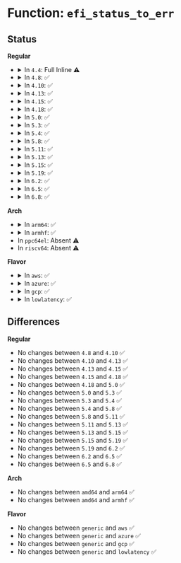 # Function: <code>efi_status_to_err</code>

## Status
<b>Regular</b>
<ul>
<li>
<details>
<summary>In <code>4.4</code>: Full Inline ⚠️</summary>

**Collision:** Unique Static

**Inline:** Full

**Transformation:** False

**Instances:**

```
In drivers/firmware/efi/vars.c (ffffffff816d08f5)
Location: drivers/firmware/efi/vars.c:306
Inline: True
Inline callers:
  - drivers/firmware/efi/vars.c:__efivar_entry_delete
  - drivers/firmware/efi/vars.c:__efivar_entry_get
  - drivers/firmware/efi/vars.c:efivar_entry_set_safe
  - drivers/firmware/efi/vars.c:efivar_entry_get
  - drivers/firmware/efi/vars.c:efivar_entry_size
  - drivers/firmware/efi/vars.c:efivar_entry_delete
  - drivers/firmware/efi/vars.c:efivar_entry_set
  - drivers/firmware/efi/vars.c:efivar_entry_set_get_size
  - drivers/firmware/efi/vars.c:efivar_entry_set_get_size
  - drivers/firmware/efi/vars.c:efivar_entry_set_get_size
```
</details>
</li>
<li>
<details>
<summary>In <code>4.8</code>: ✅</summary>

```c
int efi_status_to_err(efi_status_t status);
```

**Collision:** Unique Global

**Inline:** No

**Transformation:** False

**Instances:**

```
In drivers/firmware/efi/efi.c (ffffffff81733b70)
Location: drivers/firmware/efi/efi.c:788
Inline: False
Direct callers:
  - drivers/firmware/efi/vars.c:efivar_entry_set_get_size
  - drivers/firmware/efi/vars.c:efivar_entry_set_get_size
  - drivers/firmware/efi/vars.c:efivar_entry_get
  - drivers/firmware/efi/vars.c:__efivar_entry_get
  - drivers/firmware/efi/vars.c:efivar_entry_size
  - drivers/firmware/efi/vars.c:efivar_entry_set_safe
  - drivers/firmware/efi/vars.c:efivar_entry_set
  - drivers/firmware/efi/vars.c:__efivar_entry_delete
  - drivers/firmware/efi/capsule.c:efi_capsule_update
  - drivers/firmware/efi/capsule.c:efi_capsule_supported
```
**Symbols:**

```
ffffffff81733b70-ffffffff81733bef: efi_status_to_err (STB_GLOBAL)
```
</details>
</li>
<li>
<details>
<summary>In <code>4.10</code>: ✅</summary>

```c
int efi_status_to_err(efi_status_t status);
```

**Collision:** Unique Global

**Inline:** No

**Transformation:** False

**Instances:**

```
In drivers/firmware/efi/efi.c (ffffffff81766c10)
Location: drivers/firmware/efi/efi.c:820
Inline: False
Direct callers:
  - drivers/firmware/efi/vars.c:efivar_entry_set_get_size
  - drivers/firmware/efi/vars.c:efivar_entry_set_get_size
  - drivers/firmware/efi/vars.c:efivar_entry_get
  - drivers/firmware/efi/vars.c:__efivar_entry_get
  - drivers/firmware/efi/vars.c:efivar_entry_size
  - drivers/firmware/efi/vars.c:efivar_entry_set_safe
  - drivers/firmware/efi/vars.c:efivar_entry_set
  - drivers/firmware/efi/vars.c:__efivar_entry_delete
  - drivers/firmware/efi/capsule.c:efi_capsule_update
  - drivers/firmware/efi/capsule.c:efi_capsule_supported
```
**Symbols:**

```
ffffffff81766c10-ffffffff81766c96: efi_status_to_err (STB_GLOBAL)
```
</details>
</li>
<li>
<details>
<summary>In <code>4.13</code>: ✅</summary>

```c
int efi_status_to_err(efi_status_t status);
```

**Collision:** Unique Global

**Inline:** No

**Transformation:** False

**Instances:**

```
In drivers/firmware/efi/efi.c (ffffffff81785540)
Location: drivers/firmware/efi/efi.c:822
Inline: False
Direct callers:
  - drivers/firmware/efi/vars.c:efivar_entry_set_get_size
  - drivers/firmware/efi/vars.c:efivar_entry_set_get_size
  - drivers/firmware/efi/vars.c:efivar_entry_get
  - drivers/firmware/efi/vars.c:__efivar_entry_get
  - drivers/firmware/efi/vars.c:efivar_entry_size
  - drivers/firmware/efi/vars.c:efivar_entry_set_safe
  - drivers/firmware/efi/vars.c:efivar_entry_set
  - drivers/firmware/efi/vars.c:__efivar_entry_delete
  - drivers/firmware/efi/capsule.c:efi_capsule_update
  - drivers/firmware/efi/capsule.c:efi_capsule_supported
```
**Symbols:**

```
ffffffff81785540-ffffffff817855b0: efi_status_to_err (STB_GLOBAL)
```
</details>
</li>
<li>
<details>
<summary>In <code>4.15</code>: ✅</summary>

```c
int efi_status_to_err(efi_status_t status);
```

**Collision:** Unique Global

**Inline:** No

**Transformation:** False

**Instances:**

```
In drivers/firmware/efi/efi.c (ffffffff817fb930)
Location: drivers/firmware/efi/efi.c:868
Inline: False
Direct callers:
  - drivers/firmware/efi/vars.c:efivar_entry_set_get_size
  - drivers/firmware/efi/vars.c:efivar_entry_set_get_size
  - drivers/firmware/efi/vars.c:efivar_entry_get
  - drivers/firmware/efi/vars.c:__efivar_entry_get
  - drivers/firmware/efi/vars.c:efivar_entry_size
  - drivers/firmware/efi/vars.c:efivar_entry_set_safe
  - drivers/firmware/efi/vars.c:efivar_entry_set
  - drivers/firmware/efi/vars.c:__efivar_entry_delete
  - drivers/firmware/efi/capsule.c:efi_capsule_update
  - drivers/firmware/efi/capsule.c:efi_capsule_supported
```
**Symbols:**

```
ffffffff817fb930-ffffffff817fb9a0: efi_status_to_err (STB_GLOBAL)
```
</details>
</li>
<li>
<details>
<summary>In <code>4.18</code>: ✅</summary>

```c
int efi_status_to_err(efi_status_t status);
```

**Collision:** Unique Global

**Inline:** No

**Transformation:** False

**Instances:**

```
In drivers/firmware/efi/efi.c (ffffffff818450a0)
Location: drivers/firmware/efi/efi.c:952
Inline: False
Direct callers:
  - certs/load_uefi.c:get_cert_list
  - certs/load_uefi.c:get_cert_list
  - drivers/firmware/efi/vars.c:efivar_entry_set_get_size
  - drivers/firmware/efi/vars.c:efivar_entry_set_get_size
  - drivers/firmware/efi/vars.c:efivar_entry_get
  - drivers/firmware/efi/vars.c:__efivar_entry_get
  - drivers/firmware/efi/vars.c:efivar_entry_size
  - drivers/firmware/efi/vars.c:efivar_entry_set_safe
  - drivers/firmware/efi/vars.c:efivar_entry_set
  - drivers/firmware/efi/vars.c:__efivar_entry_delete
  - drivers/firmware/efi/capsule.c:efi_capsule_update
  - drivers/firmware/efi/capsule.c:efi_capsule_supported
```
**Symbols:**

```
ffffffff818450a0-ffffffff818450d7: efi_status_to_err (STB_GLOBAL)
```
</details>
</li>
<li>
<details>
<summary>In <code>5.0</code>: ✅</summary>

```c
int efi_status_to_err(efi_status_t status);
```

**Collision:** Unique Global

**Inline:** No

**Transformation:** False

**Instances:**

```
In drivers/firmware/efi/efi.c (ffffffff818711c0)
Location: drivers/firmware/efi/efi.c:999
Inline: False
Direct callers:
  - security/integrity/platform_certs/load_uefi.c:get_cert_list
  - security/integrity/platform_certs/load_uefi.c:get_cert_list
  - drivers/firmware/efi/vars.c:efivar_entry_set_get_size
  - drivers/firmware/efi/vars.c:efivar_entry_set_get_size
  - drivers/firmware/efi/vars.c:efivar_entry_get
  - drivers/firmware/efi/vars.c:__efivar_entry_get
  - drivers/firmware/efi/vars.c:efivar_entry_size
  - drivers/firmware/efi/vars.c:efivar_entry_set_safe
  - drivers/firmware/efi/vars.c:efivar_entry_set
  - drivers/firmware/efi/vars.c:__efivar_entry_delete
  - drivers/firmware/efi/capsule.c:efi_capsule_update
  - drivers/firmware/efi/capsule.c:efi_capsule_supported
```
**Symbols:**

```
ffffffff818711c0-ffffffff818711f7: efi_status_to_err (STB_GLOBAL)
```
</details>
</li>
<li>
<details>
<summary>In <code>5.3</code>: ✅</summary>

```c
int efi_status_to_err(efi_status_t status);
```

**Collision:** Unique Global

**Inline:** No

**Transformation:** False

**Instances:**

```
In drivers/firmware/efi/efi.c (ffffffff818b5440)
Location: drivers/firmware/efi/efi.c:1003
Inline: False
Direct callers:
  - security/integrity/platform_certs/load_uefi.c:get_cert_list
  - security/integrity/platform_certs/load_uefi.c:get_cert_list
  - drivers/firmware/efi/vars.c:efivar_entry_set_get_size
  - drivers/firmware/efi/vars.c:efivar_entry_set_get_size
  - drivers/firmware/efi/vars.c:efivar_entry_get
  - drivers/firmware/efi/vars.c:__efivar_entry_get
  - drivers/firmware/efi/vars.c:efivar_entry_size
  - drivers/firmware/efi/vars.c:efivar_entry_set_safe
  - drivers/firmware/efi/vars.c:efivar_entry_set
  - drivers/firmware/efi/vars.c:__efivar_entry_delete
  - drivers/firmware/efi/capsule.c:efi_capsule_update
  - drivers/firmware/efi/capsule.c:efi_capsule_supported
```
**Symbols:**

```
ffffffff818b5440-ffffffff818b5477: efi_status_to_err (STB_GLOBAL)
```
</details>
</li>
<li>
<details>
<summary>In <code>5.4</code>: ✅</summary>

```c
int efi_status_to_err(efi_status_t status);
```

**Collision:** Unique Global

**Inline:** No

**Transformation:** False

**Instances:**

```
In drivers/firmware/efi/efi.c (ffffffff818e7de0)
Location: drivers/firmware/efi/efi.c:993
Inline: False
Direct callers:
  - security/integrity/platform_certs/load_uefi.c:get_cert_list
  - security/integrity/platform_certs/load_uefi.c:get_cert_list
  - drivers/firmware/efi/vars.c:efivar_entry_set_get_size
  - drivers/firmware/efi/vars.c:efivar_entry_set_get_size
  - drivers/firmware/efi/vars.c:efivar_entry_get
  - drivers/firmware/efi/vars.c:__efivar_entry_get
  - drivers/firmware/efi/vars.c:efivar_entry_size
  - drivers/firmware/efi/vars.c:efivar_entry_set_safe
  - drivers/firmware/efi/vars.c:efivar_entry_set
  - drivers/firmware/efi/vars.c:__efivar_entry_delete
  - drivers/firmware/efi/capsule.c:efi_capsule_update
  - drivers/firmware/efi/capsule.c:efi_capsule_supported
```
**Symbols:**

```
ffffffff818e7de0-ffffffff818e7e17: efi_status_to_err (STB_GLOBAL)
```
</details>
</li>
<li>
<details>
<summary>In <code>5.8</code>: ✅</summary>

```c
int efi_status_to_err(efi_status_t status);
```

**Collision:** Unique Global

**Inline:** No

**Transformation:** False

**Instances:**

```
In drivers/firmware/efi/efi.c (ffffffff819bb0e0)
Location: drivers/firmware/efi/efi.c:907
Inline: False
Direct callers:
  - drivers/firmware/efi/vars.c:efivar_entry_set_get_size
  - drivers/firmware/efi/vars.c:efivar_entry_set_get_size
  - drivers/firmware/efi/vars.c:efivar_entry_get
  - drivers/firmware/efi/vars.c:__efivar_entry_get
  - drivers/firmware/efi/vars.c:efivar_entry_size
  - drivers/firmware/efi/vars.c:efivar_entry_set_safe
  - drivers/firmware/efi/vars.c:efivar_entry_set_nonblocking
  - drivers/firmware/efi/vars.c:efivar_entry_set
  - drivers/firmware/efi/vars.c:efivar_entry_delete
  - drivers/firmware/efi/vars.c:__efivar_entry_delete
  - drivers/firmware/efi/capsule.c:efi_capsule_update
  - drivers/firmware/efi/capsule.c:efi_capsule_supported
```
**Symbols:**

```
ffffffff819bb0e0-ffffffff819bb117: efi_status_to_err (STB_GLOBAL)
```
</details>
</li>
<li>
<details>
<summary>In <code>5.11</code>: ✅</summary>

```c
int efi_status_to_err(efi_status_t status);
```

**Collision:** Unique Global

**Inline:** No

**Transformation:** False

**Instances:**

```
In drivers/firmware/efi/efi.c (ffffffff819bd340)
Location: drivers/firmware/efi/efi.c:915
Inline: False
Direct callers:
  - drivers/firmware/efi/vars.c:efivar_entry_set_get_size
  - drivers/firmware/efi/vars.c:efivar_entry_set_get_size
  - drivers/firmware/efi/vars.c:efivar_entry_get
  - drivers/firmware/efi/vars.c:__efivar_entry_get
  - drivers/firmware/efi/vars.c:efivar_entry_size
  - drivers/firmware/efi/vars.c:efivar_entry_set_safe
  - drivers/firmware/efi/vars.c:efivar_entry_set_nonblocking
  - drivers/firmware/efi/vars.c:efivar_entry_set
  - drivers/firmware/efi/vars.c:efivar_entry_delete
  - drivers/firmware/efi/vars.c:__efivar_entry_delete
  - drivers/firmware/efi/capsule.c:efi_capsule_update
  - drivers/firmware/efi/capsule.c:efi_capsule_supported
```
**Symbols:**

```
ffffffff819bd340-ffffffff819bd377: efi_status_to_err (STB_GLOBAL)
```
</details>
</li>
<li>
<details>
<summary>In <code>5.13</code>: ✅</summary>

```c
int efi_status_to_err(efi_status_t status);
```

**Collision:** Unique Global

**Inline:** No

**Transformation:** False

**Instances:**

```
In drivers/firmware/efi/efi.c (ffffffff819a1ad0)
Location: drivers/firmware/efi/efi.c:915
Inline: False
Direct callers:
  - drivers/firmware/efi/vars.c:efivar_entry_set_get_size
  - drivers/firmware/efi/vars.c:efivar_entry_set_get_size
  - drivers/firmware/efi/vars.c:efivar_entry_get
  - drivers/firmware/efi/vars.c:__efivar_entry_get
  - drivers/firmware/efi/vars.c:efivar_entry_size
  - drivers/firmware/efi/vars.c:efivar_entry_set_safe
  - drivers/firmware/efi/vars.c:efivar_entry_set
  - drivers/firmware/efi/vars.c:efivar_entry_delete
  - drivers/firmware/efi/vars.c:__efivar_entry_delete
  - drivers/firmware/efi/capsule.c:efi_capsule_update
  - drivers/firmware/efi/capsule.c:efi_capsule_supported
```
**Symbols:**

```
ffffffff819a1ad0-ffffffff819a1b07: efi_status_to_err (STB_GLOBAL)
```
</details>
</li>
<li>
<details>
<summary>In <code>5.15</code>: ✅</summary>

```c
int efi_status_to_err(efi_status_t status);
```

**Collision:** Unique Global

**Inline:** No

**Transformation:** False

**Instances:**

```
In drivers/firmware/efi/efi.c (ffffffff81a4ea90)
Location: drivers/firmware/efi/efi.c:922
Inline: False
Direct callers:
  - drivers/firmware/efi/vars.c:efivar_entry_set_get_size
  - drivers/firmware/efi/vars.c:efivar_entry_set_get_size
  - drivers/firmware/efi/vars.c:efivar_entry_get
  - drivers/firmware/efi/vars.c:__efivar_entry_get
  - drivers/firmware/efi/vars.c:efivar_entry_size
  - drivers/firmware/efi/vars.c:efivar_entry_set_safe
  - drivers/firmware/efi/vars.c:efivar_entry_set
  - drivers/firmware/efi/vars.c:efivar_entry_delete
  - drivers/firmware/efi/vars.c:__efivar_entry_delete
  - drivers/firmware/efi/capsule.c:efi_capsule_update
  - drivers/firmware/efi/capsule.c:efi_capsule_supported
```
**Symbols:**

```
ffffffff81a4ea90-ffffffff81a4eac7: efi_status_to_err (STB_GLOBAL)
```
</details>
</li>
<li>
<details>
<summary>In <code>5.19</code>: ✅</summary>

```c
int efi_status_to_err(efi_status_t status);
```

**Collision:** Unique Global

**Inline:** No

**Transformation:** False

**Instances:**

```
In drivers/firmware/efi/efi.c (ffffffff81bbd710)
Location: drivers/firmware/efi/efi.c:936
Inline: False
Direct callers:
  - drivers/firmware/efi/vars.c:efivar_entry_set_get_size
  - drivers/firmware/efi/vars.c:efivar_entry_set_get_size
  - drivers/firmware/efi/vars.c:efivar_entry_get
  - drivers/firmware/efi/vars.c:__efivar_entry_get
  - drivers/firmware/efi/vars.c:efivar_entry_size
  - drivers/firmware/efi/vars.c:efivar_entry_set_safe
  - drivers/firmware/efi/vars.c:efivar_entry_set
  - drivers/firmware/efi/vars.c:efivar_entry_delete
  - drivers/firmware/efi/vars.c:__efivar_entry_delete
  - drivers/firmware/efi/capsule.c:efi_capsule_update
  - drivers/firmware/efi/capsule.c:efi_capsule_supported
```
**Symbols:**

```
ffffffff81bbd710-ffffffff81bbd765: efi_status_to_err (STB_GLOBAL)
```
</details>
</li>
<li>
<details>
<summary>In <code>6.2</code>: ✅</summary>

```c
int efi_status_to_err(efi_status_t status);
```

**Collision:** Unique Global

**Inline:** No

**Transformation:** False

**Instances:**

```
In drivers/firmware/efi/efi.c (ffffffff81d62f00)
Location: drivers/firmware/efi/efi.c:960
Inline: False
Direct callers:
  - fs/efivarfs/vars.c:efivar_entry_set_get_size
  - fs/efivarfs/vars.c:efivar_entry_set_get_size
  - fs/efivarfs/vars.c:efivar_entry_set_get_size
  - fs/efivarfs/vars.c:efivar_entry_get
  - fs/efivarfs/vars.c:efivar_entry_size
  - fs/efivarfs/vars.c:efivar_entry_delete
  - drivers/firmware/efi/capsule.c:efi_capsule_update
  - drivers/firmware/efi/capsule.c:efi_capsule_supported
```
**Symbols:**

```
ffffffff81d62f00-ffffffff81d62f55: efi_status_to_err (STB_GLOBAL)
```
</details>
</li>
<li>
<details>
<summary>In <code>6.5</code>: ✅</summary>

```c
int efi_status_to_err(efi_status_t status);
```

**Collision:** Unique Global

**Inline:** No

**Transformation:** False

**Instances:**

```
In drivers/firmware/efi/efi.c (ffffffff81dcdfd0)
Location: drivers/firmware/efi/efi.c:1027
Inline: False
Direct callers:
  - fs/efivarfs/super.c:efivarfs_statfs
  - fs/efivarfs/vars.c:efivar_entry_set_get_size
  - fs/efivarfs/vars.c:efivar_entry_set_get_size
  - fs/efivarfs/vars.c:efivar_entry_set_get_size
  - fs/efivarfs/vars.c:efivar_entry_get
  - fs/efivarfs/vars.c:efivar_entry_size
  - fs/efivarfs/vars.c:efivar_entry_delete
  - drivers/firmware/efi/capsule.c:efi_capsule_update
  - drivers/firmware/efi/capsule.c:efi_capsule_supported
```
**Symbols:**

```
ffffffff81dcdfd0-ffffffff81dce025: efi_status_to_err (STB_GLOBAL)
```
</details>
</li>
<li>
<details>
<summary>In <code>6.8</code>: ✅</summary>

```c
int efi_status_to_err(efi_status_t status);
```

**Collision:** Unique Global

**Inline:** No

**Transformation:** False

**Instances:**

```
In drivers/firmware/efi/efi.c (ffffffff81e86b10)
Location: drivers/firmware/efi/efi.c:1064
Inline: False
Direct callers:
  - fs/efivarfs/vars.c:efivar_entry_set_get_size
  - fs/efivarfs/vars.c:efivar_entry_set_get_size
  - fs/efivarfs/vars.c:efivar_entry_set_get_size
  - fs/efivarfs/vars.c:efivar_entry_get
  - fs/efivarfs/vars.c:efivar_entry_size
  - fs/efivarfs/vars.c:efivar_entry_delete
  - drivers/firmware/efi/capsule.c:efi_capsule_update
  - drivers/firmware/efi/capsule.c:efi_capsule_supported
```
**Symbols:**

```
ffffffff81e86b10-ffffffff81e86b65: efi_status_to_err (STB_GLOBAL)
```
</details>
</li>
</ul>
<b>Arch</b>
<ul>
<li>
<details>
<summary>In <code>arm64</code>: ✅</summary>

```c
int efi_status_to_err(efi_status_t status);
```

**Collision:** Unique Global

**Inline:** No

**Transformation:** False

**Instances:**

```
In drivers/firmware/efi/efi.c (ffff800010b5af38)
Location: drivers/firmware/efi/efi.c:993
Inline: False
Direct callers:
  - security/integrity/platform_certs/load_uefi.c:get_cert_list
  - security/integrity/platform_certs/load_uefi.c:get_cert_list
  - drivers/firmware/efi/vars.c:efivar_entry_set_get_size
  - drivers/firmware/efi/vars.c:efivar_entry_set_get_size
  - drivers/firmware/efi/vars.c:efivar_entry_get
  - drivers/firmware/efi/vars.c:__efivar_entry_get
  - drivers/firmware/efi/vars.c:efivar_entry_size
  - drivers/firmware/efi/vars.c:efivar_entry_set_safe
  - drivers/firmware/efi/vars.c:efivar_entry_set
  - drivers/firmware/efi/vars.c:__efivar_entry_delete
  - drivers/firmware/efi/capsule.c:efi_capsule_update
  - drivers/firmware/efi/capsule.c:efi_capsule_supported
```
**Symbols:**

```
ffff800010b5af38-ffff800010b5af90: efi_status_to_err (STB_GLOBAL)
```
</details>
</li>
<li>
<details>
<summary>In <code>armhf</code>: ✅</summary>

```c
int efi_status_to_err(efi_status_t status);
```

**Collision:** Unique Global

**Inline:** No

**Transformation:** False

**Instances:**

```
In drivers/firmware/efi/efi.c (c0c3bb4c)
Location: drivers/firmware/efi/efi.c:993
Inline: False
Direct callers:
  - security/integrity/platform_certs/load_uefi.c:get_cert_list
  - security/integrity/platform_certs/load_uefi.c:get_cert_list
  - drivers/firmware/efi/vars.c:efivar_entry_set_get_size
  - drivers/firmware/efi/vars.c:efivar_entry_set_get_size
  - drivers/firmware/efi/vars.c:efivar_entry_get
  - drivers/firmware/efi/vars.c:__efivar_entry_get
  - drivers/firmware/efi/vars.c:efivar_entry_size
  - drivers/firmware/efi/vars.c:efivar_entry_set_safe
  - drivers/firmware/efi/vars.c:efivar_entry_set
  - drivers/firmware/efi/vars.c:__efivar_entry_delete
  - drivers/firmware/efi/capsule.c:efi_capsule_update
  - drivers/firmware/efi/capsule.c:efi_capsule_supported
```
**Symbols:**

```
c0c3bb4c-c0c3bb98: efi_status_to_err (STB_GLOBAL)
```
</details>
</li>
<li>
In <code>ppc64el</code>: Absent ⚠️
</li>
<li>
In <code>riscv64</code>: Absent ⚠️
</li>
</ul>
<b>Flavor</b>
<ul>
<li>
<details>
<summary>In <code>aws</code>: ✅</summary>

```c
int efi_status_to_err(efi_status_t status);
```

**Collision:** Unique Global

**Inline:** No

**Transformation:** False

**Instances:**

```
In drivers/firmware/efi/efi.c (ffffffff8188ab60)
Location: drivers/firmware/efi/efi.c:993
Inline: False
Direct callers:
  - security/integrity/platform_certs/load_uefi.c:get_cert_list
  - security/integrity/platform_certs/load_uefi.c:get_cert_list
  - drivers/firmware/efi/vars.c:efivar_entry_set_get_size
  - drivers/firmware/efi/vars.c:efivar_entry_set_get_size
  - drivers/firmware/efi/vars.c:efivar_entry_get
  - drivers/firmware/efi/vars.c:__efivar_entry_get
  - drivers/firmware/efi/vars.c:efivar_entry_size
  - drivers/firmware/efi/vars.c:efivar_entry_set_safe
  - drivers/firmware/efi/vars.c:efivar_entry_set
  - drivers/firmware/efi/vars.c:__efivar_entry_delete
  - drivers/firmware/efi/capsule.c:efi_capsule_update
  - drivers/firmware/efi/capsule.c:efi_capsule_supported
```
**Symbols:**

```
ffffffff8188ab60-ffffffff8188ab97: efi_status_to_err (STB_GLOBAL)
```
</details>
</li>
<li>
<details>
<summary>In <code>azure</code>: ✅</summary>

```c
int efi_status_to_err(efi_status_t status);
```

**Collision:** Unique Global

**Inline:** No

**Transformation:** False

**Instances:**

```
In drivers/firmware/efi/efi.c (ffffffff818424e0)
Location: drivers/firmware/efi/efi.c:993
Inline: False
Direct callers:
  - security/integrity/platform_certs/load_uefi.c:get_cert_list
  - security/integrity/platform_certs/load_uefi.c:get_cert_list
  - drivers/firmware/efi/vars.c:efivar_entry_set_get_size
  - drivers/firmware/efi/vars.c:efivar_entry_set_get_size
  - drivers/firmware/efi/vars.c:efivar_entry_get
  - drivers/firmware/efi/vars.c:__efivar_entry_get
  - drivers/firmware/efi/vars.c:efivar_entry_size
  - drivers/firmware/efi/vars.c:efivar_entry_set_safe
  - drivers/firmware/efi/vars.c:efivar_entry_set
  - drivers/firmware/efi/vars.c:__efivar_entry_delete
  - drivers/firmware/efi/capsule.c:efi_capsule_update
  - drivers/firmware/efi/capsule.c:efi_capsule_supported
```
**Symbols:**

```
ffffffff818424e0-ffffffff81842517: efi_status_to_err (STB_GLOBAL)
```
</details>
</li>
<li>
<details>
<summary>In <code>gcp</code>: ✅</summary>

```c
int efi_status_to_err(efi_status_t status);
```

**Collision:** Unique Global

**Inline:** No

**Transformation:** False

**Instances:**

```
In drivers/firmware/efi/efi.c (ffffffff818dcc40)
Location: drivers/firmware/efi/efi.c:993
Inline: False
Direct callers:
  - security/integrity/platform_certs/load_uefi.c:get_cert_list
  - security/integrity/platform_certs/load_uefi.c:get_cert_list
  - drivers/firmware/efi/vars.c:efivar_entry_set_get_size
  - drivers/firmware/efi/vars.c:efivar_entry_set_get_size
  - drivers/firmware/efi/vars.c:efivar_entry_get
  - drivers/firmware/efi/vars.c:__efivar_entry_get
  - drivers/firmware/efi/vars.c:efivar_entry_size
  - drivers/firmware/efi/vars.c:efivar_entry_set_safe
  - drivers/firmware/efi/vars.c:efivar_entry_set
  - drivers/firmware/efi/vars.c:__efivar_entry_delete
  - drivers/firmware/efi/capsule.c:efi_capsule_update
  - drivers/firmware/efi/capsule.c:efi_capsule_supported
```
**Symbols:**

```
ffffffff818dcc40-ffffffff818dcc77: efi_status_to_err (STB_GLOBAL)
```
</details>
</li>
<li>
<details>
<summary>In <code>lowlatency</code>: ✅</summary>

```c
int efi_status_to_err(efi_status_t status);
```

**Collision:** Unique Global

**Inline:** No

**Transformation:** False

**Instances:**

```
In drivers/firmware/efi/efi.c (ffffffff818f9750)
Location: drivers/firmware/efi/efi.c:993
Inline: False
Direct callers:
  - security/integrity/platform_certs/load_uefi.c:get_cert_list
  - security/integrity/platform_certs/load_uefi.c:get_cert_list
  - drivers/firmware/efi/vars.c:efivar_entry_set_get_size
  - drivers/firmware/efi/vars.c:efivar_entry_set_get_size
  - drivers/firmware/efi/vars.c:efivar_entry_get
  - drivers/firmware/efi/vars.c:__efivar_entry_get
  - drivers/firmware/efi/vars.c:efivar_entry_size
  - drivers/firmware/efi/vars.c:efivar_entry_set_safe
  - drivers/firmware/efi/vars.c:efivar_entry_set
  - drivers/firmware/efi/vars.c:__efivar_entry_delete
  - drivers/firmware/efi/capsule.c:efi_capsule_update
  - drivers/firmware/efi/capsule.c:efi_capsule_supported
```
**Symbols:**

```
ffffffff818f9750-ffffffff818f9787: efi_status_to_err (STB_GLOBAL)
```
</details>
</li>
</ul>

## Differences
<b>Regular</b>
<ul>
<li>
No changes between <code>4.8</code> and <code>4.10</code> ✅
</li>
<li>
No changes between <code>4.10</code> and <code>4.13</code> ✅
</li>
<li>
No changes between <code>4.13</code> and <code>4.15</code> ✅
</li>
<li>
No changes between <code>4.15</code> and <code>4.18</code> ✅
</li>
<li>
No changes between <code>4.18</code> and <code>5.0</code> ✅
</li>
<li>
No changes between <code>5.0</code> and <code>5.3</code> ✅
</li>
<li>
No changes between <code>5.3</code> and <code>5.4</code> ✅
</li>
<li>
No changes between <code>5.4</code> and <code>5.8</code> ✅
</li>
<li>
No changes between <code>5.8</code> and <code>5.11</code> ✅
</li>
<li>
No changes between <code>5.11</code> and <code>5.13</code> ✅
</li>
<li>
No changes between <code>5.13</code> and <code>5.15</code> ✅
</li>
<li>
No changes between <code>5.15</code> and <code>5.19</code> ✅
</li>
<li>
No changes between <code>5.19</code> and <code>6.2</code> ✅
</li>
<li>
No changes between <code>6.2</code> and <code>6.5</code> ✅
</li>
<li>
No changes between <code>6.5</code> and <code>6.8</code> ✅
</li>
</ul>
<b>Arch</b>
<ul>
<li>
No changes between <code>amd64</code> and <code>arm64</code> ✅
</li>
<li>
No changes between <code>amd64</code> and <code>armhf</code> ✅
</li>
</ul>
<b>Flavor</b>
<ul>
<li>
No changes between <code>generic</code> and <code>aws</code> ✅
</li>
<li>
No changes between <code>generic</code> and <code>azure</code> ✅
</li>
<li>
No changes between <code>generic</code> and <code>gcp</code> ✅
</li>
<li>
No changes between <code>generic</code> and <code>lowlatency</code> ✅
</li>
</ul>
